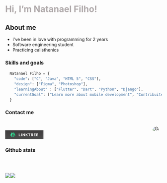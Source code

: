 <h1 style="color:#B0AAAB">Hi, I’m Natanael Filho!</h1>

##  About me
<!-- 
<img align="right" alt="GIF" height="160px" src="https://i.pinimg.com/originals/87/64/6c/87646c5cda56fa0f905d7021dcb7cb3f.gif"/> -->

<!-- <img align="right" alt="GIF" height="120px" src="https://media.giphy.com/media/VXJWhaO7afRe/giphy.gif"/>
<br/> -->

+ I've been in love with programming for 2 years
+ Software engineering student
+ Practicing calisthenics

### Skills and goals

```Python
  Natanael Filho = {
    "code": ["C", "Java", "HTML 5", "CSS"],
    "design": ["Figma", "Photoshop"],
    "learningAbout" : ["Flutter", "Dart", "Python", "Django"],
    "currentGoal": ["Learn more about mobile development", "Contribuite more to the community"]
  }
```

### Contact me

<br/>
<img  alt="GIF" align="right" style = "border-radius: 50%;"height="160px" src="https://media.giphy.com/media/X7NFveezX68Cc/giphy.gif"/>

[<img src="./img/linktree-button.png">](https://linktr.ee/natalfernandes)

### Github stats

<br/><br/>

<a href="https://github.com/francisco1code/github-readme-statst">
  <img align="left"  height='140px' src="https://github-readme-stats.vercel.app/api?username=fernandes-natanael&show_icons=true&theme=dracula" />
</a>

<a href="https://github.com/francisco1code/github-readme-stats">
  <img align="left" height='140px' src="https://github-readme-stats.vercel.app/api/top-langs/?username=fernandes-natanael&hide=jupyter%20notebook,html&layout=compact&theme=dracula" />
</a>
